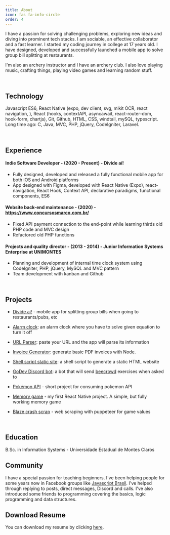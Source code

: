 ```yaml
---
title: About
icon: fas fa-info-circle
order: 4
---
```


I have a passion for solving challenging problems, exploring new ideas and diving into prominent tech stacks. I am sociable, an effective collaborator and a fast learner. I started my coding journey in college at 17 years old. I have designed, developed and successfully launched a mobile app to solve group bill splitting at restaurants.

I'm also an archery instructor and I have an archery club. I also love playing music, crafting things, playing video games and learning random stuff.

<br />

## **Technology**
Javascript ES6, React Native (expo, dev client, svg, mlkit OCR, react navigation, ), React (hooks, contextAPI, asyncawait, react-router-dom, hook-form, chartjs), Git, Github, HTML, CSS, windtail, mySQL, typescript. Long time ago: C, Java, MVC, PHP, jQuery, CodeIgniter, Laravel.

<br />

## **Experience**
#### **Indie Software Developer** - (2020 - Present) - Divide aí!
- Fully designed, developed and released a fully functional mobile app for both iOS and Android platforms
- App designed with Figma, developed with React Native (Expo), react-navigation, React Hook, Context API, declarative paradigms, functional components, ES6

#### **Website back-end maintenance** - (2020) - https://www.concursosmarco.com.br/
- Fixed API payment connection to the end-point while learning thirds old PHP code and MVC design
- Refactored old PHP functions

#### **Projects and quality director** - (2013 - 2014) - Junior Information Systems Enterprise at UNIMONTES
- Planning and development of internal time clock system using CodeIgniter, PHP, jQuery, MySQL and MVC pattern
- Team development with kanban and Github

<br />

## **Projects**

- [Divide aí!](https://github.com/caickdias/divideai-public) - mobile app for splitting group bills when going to restaurants/pubs, etc    

- [Alarm clock](https://github.com/caickdias/alarm-clock): an alarm clock where you have to solve given equation to turn it off    

- [URL Parser](https://github.com/caickdias/url-parser): paste your URL and the app will parse its information

- [Invoice Generator](https://github.com/caickdias/invoice-generator): generate basic PDF invoices with Node.

- [Shell script static site](https://github.com/caickdias/shell-script-static-site): a shell script to generate a static HTML website 

- [GoDev Discord bot](https://github.com/caickdias/godev-discord-bot): a bot that will send [beecrowd](https://www.beecrowd.com.br/judge/en/problems/index/1) exercises when asked to

- [Pokémon API](https://github.com/caickdias/pokemon-api-practice) - short project for consuming pokemon API  

- [Memory game](https://github.com/caickdias/memory-game) - my first React Native project. A simple, but fully working memory game  

- [Blaze crash scrap](https://github.com/caickdias/blaze-crash-scrap) - web scraping with puppeteer for game values
    
<br />

## **Education**

B.Sc. in Information Systems - Universidade Estadual de Montes Claros

## **Community**

I have a special passion for teaching beginners. I've been helping people for some years now in Facebook groups like [Javascript Brasil](https://www.facebook.com/groups/814655205536873/?hoisted_section_header_type=recently_seen&multi_permalinks=1727975640871487). I've helped through replying to posts, direct messages, Discord and calls. I've also introduced some friends to programming covering the basics, logic programming and data structures.

## **Download Resume**

You can download my resume by clicking [here](https://github.com/caickdias/curriculum/raw/main/caick_andrade_130922.pdf).